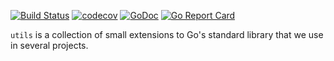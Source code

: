 [![Build Status](https://travis-ci.org/Teamwork/utils.svg?branch=master)](https://travis-ci.org/Teamwork/utils)
[![codecov](https://codecov.io/gh/Teamwork/utils/branch/master/graph/badge.svg?token=n0k8YjbQOL)](https://codecov.io/gh/Teamwork/utils)
[![GoDoc](https://godoc.org/github.com/Teamwork/utils?status.svg)](https://godoc.org/github.com/Teamwork/utils)
[![Go Report Card](https://goreportcard.com/badge/github.com/Teamwork/utils)](https://goreportcard.com/report/github.com/Teamwork/utils)



`utils` is a collection of small extensions to Go's standard library that we use
in several projects.
